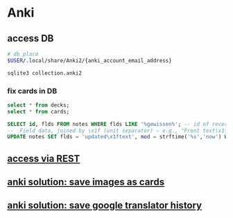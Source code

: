 # Anki 
## access DB
```sh
# db place
$USER/.local/share/Anki2/{anki_account_email_address}

sqlite3 collection.anki2
```

### fix cards in DB 
```sql
select * from decks;
select * from cards;

SELECT id, flds FROM notes WHERE flds LIKE '%gewissen%'; -- id of record 
-- 	Field data, joined by \x1f (unit separator) — e.g., "Front text\x1fBack text"
UPDATE notes SET flds = 'updated\x1ftext', mod = strftime('%s','now') WHERE id = 1743965509382;
```

## [access via REST](https://github.com/cherkavi/solutions/tree/master/anki-rest-api/)

## [anki solution: save images as cards](https://github.com/cherkavi/solutions/tree/master/anki-save-images)
## [anki solution: save google translator history](https://github.com/cherkavi/solutions/tree/master/anki-rest-api/)
